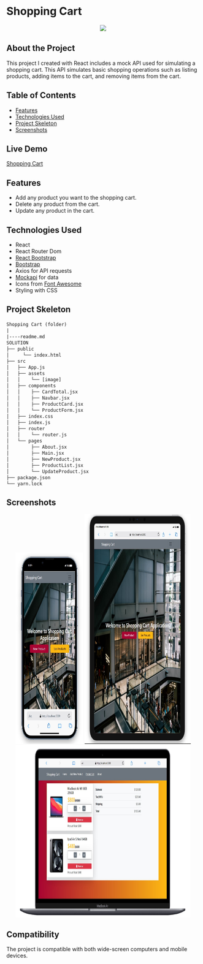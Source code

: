 # Shopping Cart

<div align="center">
  <img src="./src/assets/shopping-cart.gif" />
</div>

## About the Project

This project I created with React includes a mock API used for simulating a shopping cart. This API simulates basic shopping operations such as listing products, adding items to the cart, and removing items from the cart.

## Table of Contents

- [Features](#features)
- [Technologies Used](#technologies-used)
- [Project Skeleton](#project-skeleton)
- [Screenshots](#screenshots)

## Live Demo

[Shopping Cart](https://shopping-cart-gamma-snowy.vercel.app/)

## Features

- Add any product you want to the shopping cart.
- Delete any product from the cart.
- Update any product in the cart.

## Technologies Used

- React
- React Router Dom
- [React Bootstrap](https://react-bootstrap.netlify.app/)
- [Bootstrap](https://getbootstrap.com/)
- Axios for API requests
- [Mockapi](https://mockapi.io/) for data
- Icons from [Font Awesome](https://fontawesome.com/icons)
- Styling with CSS

## Project Skeleton

```
Shopping Cart (folder)
|
|----readme.md         
SOLUTION
├── public
│     └── index.html
├── src
│   ├── App.js
│   ├── assets
│   │    └── [image]
│   ├── components
│   │    ├── CardTotal.jsx
│   │    ├── Navbar.jsx
│   │    ├── ProductCard.jsx
│   │    └── ProductForm.jsx
│   ├── index.css
│   ├── index.js
│   ├── router
│   │    └── router.js
│   └── pages
│        ├── About.jsx
│        ├── Main.jsx
│        ├── NewProduct.jsx
│        ├── ProductList.jsx
│        └── UpdateProduct.jsx
├── package.json
└── yarn.lock

```


## Screenshots

<div align="center">
  <img src="./src/assets/Screenshot_1.jpg"  width="35%" height="500" />
  <img src="./src/assets/Screenshot_2.jpg"  width="55%" height="600" />
  <img src="./src/assets/Screenshot_3.jpg"  width="90.5%" height="450" />
</div>

## Compatibility

The project is compatible with both wide-screen computers and mobile devices.
